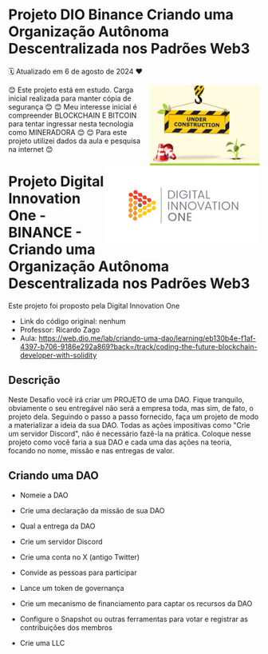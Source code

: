 # Projeto DIO Binance Criando uma Organização Autônoma Descentralizada nos Padrões Web3

:spiral_calendar: Atualizado em 6 de agosto de 2024 :heart:

<img align="right" alt="GIF" height="160px" src="https://github.com/rdeconti/rdeconti-resources/blob/main/under_construction.gif" />

:blush: Este projeto está em estudo. Carga inicial realizada para manter cópia de segurança :blush:
:blush: Meu interesse inicial é compreender BLOCKCHAIN E BITCOIN para tentar ingressar nesta tecnologia como MINERADORA :blush:
:blush: Para este projeto utilizei dados da aula e pesquisa na internet :blush:

<img align="right" alt="GIF" height="160px" src="https://github.com/rdeconti/rdeconti-resources/blob/main/Digital%20Innovation%20One%20-%20Logotipo.png" />

# Projeto Digital Innovation One - BINANCE - Criando uma Organização Autônoma Descentralizada nos Padrões Web3
Este projeto foi proposto pela Digital Innovation One
- Link do código original: nenhum
- Professor: Ricardo Zago
- Aula: https://web.dio.me/lab/criando-uma-dao/learning/eb130b4e-f1af-4397-b706-9186e292a869?back=/track/coding-the-future-blockchain-developer-with-solidity

## Descrição
Neste Desafio você irá criar um PROJETO de uma DAO. Fique tranquilo, obviamente o seu entregável não será a empresa toda, mas sim, de fato, o projeto dela. Seguindo o passo a passo fornecido, faça um projeto de modo a materializar a ideia da sua DAO. Todas as ações impositivas como "Crie um servidor Discord", não é necessário fazê-la na prática. Coloque nesse projeto como você faria a sua DAO e cada uma das ações na teoria, focando no nome, missão e nas entregas de valor.

## Criando uma DAO
- Nomeie a DAO

- Crie uma declaração da missão de sua DAO

- Qual a entrega da DAO

- Crie um servidor Discord

- Crie uma conta no X (antigo Twitter)

- Convide as pessoas para participar

- Lance um token de governança

- Crie um mecanismo de financiamento para captar os recursos da DAO

- Configure o Snapshot ou outras ferramentas para votar e registrar as contribuições dos membros

- Crie uma LLC


